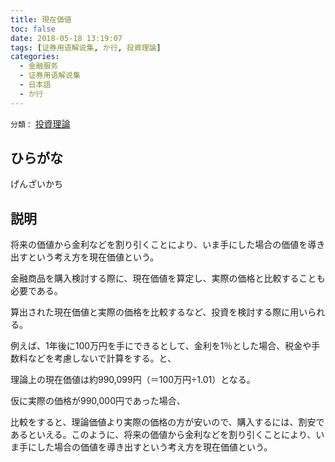 ```yaml
---
title: 現在価値
toc: false
date: 2018-05-18 13:19:07
tags: [证券用语解说集, か行, 投資理論]
categories:
  - 金融服务
  - 证券用语解说集
  - 日本語
  - か行
---
```


`分類：` [投資理論](/tags/投資理論/)

## ひらがな

げんざいかち

## 説明

将来の価値から金利などを割り引くことにより、いま手にした場合の価値を導き出すという考え方を現在価値という。

金融商品を購入検討する際に、現在価値を算定し、実際の価格と比較することも必要である。

算出された現在価値と実際の価格を比較するなど、投資を検討する際に用いられる。

例えば、1年後に100万円を手にできるとして、金利を1％とした場合、税金や手数料などを考慮しないで計算をする。と、

理論上の現在価値は約990,099円（＝100万円÷1.01）となる。

仮に実際の価格が990,000円であった場合、

比較をすると、理論価値より実際の価格の方が安いので、購入するには、割安であるといえる。このように、将来の価値から金利などを割り引くことにより、いま手にした場合の価値を導き出すという考え方を現在価値という。
